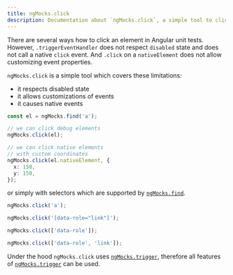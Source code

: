 ```yaml
---
title: ngMocks.click
description: Documentation about `ngMocks.click`, a simple tool to click any element in unit tests
---
```


There are several ways how to click an element in Angular unit tests.
However, `.triggerEventHandler` does not respect `disabled` state and does not call a native `click` event.
And `.click` on a `nativeElement` does not allow customizing event properties.

`ngMocks.click` is a simple tool which covers these limitations:

- it respects disabled state
- it allows customizations of events
- it causes native events

```ts
const el = ngMocks.find('a');

// we can click debug elements
ngMocks.click(el);

// we can click native elements
// with custom coordinates
ngMocks.click(el.nativeElement, {
  x: 150,
  y: 150,
});
```

or simply with selectors which are supported by [`ngMocks.find`](find.md).

```ts
ngMocks.click('a');
```
```ts
ngMocks.click('[data-role="link"]');
```
```ts
ngMocks.click(['data-role']);
```
```ts
ngMocks.click(['data-role', 'link']);
```

Under the hood `ngMocks.click` uses [`ngMocks.trigger`](trigger.md),
therefore all features of [`ngMocks.trigger`](trigger.md) can be used.
